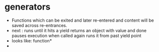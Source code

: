 # generators

- Functions which can be exited and later re-entered and content will be saved across re-entrances.
- next : runs until it hits a yield returns an object with value and done pauses execution when called again runs it from past yield point
- looks like: function*
- 